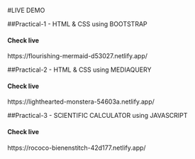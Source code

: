 #LIVE DEMO 


##Practical-1 - HTML & CSS using BOOTSTRAP

<h4>Check live</h4>
https://flourishing-mermaid-d53027.netlify.app/

##Practical-2 - HTML & CSS using MEDIAQUERY

<h4>Check live</h4>
https://lighthearted-monstera-54603a.netlify.app/

##Practical-3 - SCIENTIFIC CALCULATOR using JAVASCRIPT

<h4>Check live</h4>
https://rococo-bienenstitch-42d177.netlify.app/

 